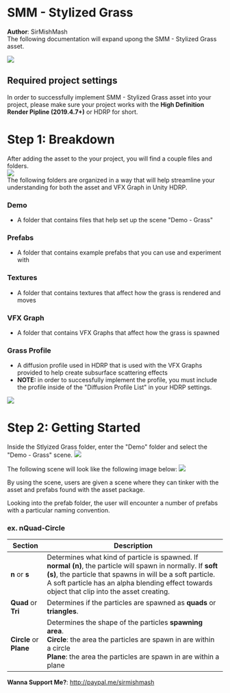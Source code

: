 # SMM - Stylized Grass
**Author**: SirMishMash  
The following documentation will expand upong the SMM - Stylized Grass asset.

<img src = "https://github.com/SirMishMash/Unity-StylizedGrass/blob/main/Git_docImages/Grass1.jpg" />  

## Required project settings  
In order to successfully implement SMM - Stylized Grass asset into your project, please make sure your project works with the **High Definition Render Pipline (2019.4.7+)** or HDRP for short.

# Step 1: Breakdown
After adding the asset to the your project, you will find a couple files and folders. <br>
<img src = "https://github.com/SirMishMash/Unity-StylizedGrass/blob/main/Git_docImages/Breakdown1.JPG" /> <br>
The following folders are organized in a way that will help streamline your understanding for both the asset and VFX Graph in Unity HDRP. <br>

### Demo <br>
- A folder that contains files that help set up the scene "Demo - Grass" <br>
### Prefabs <br>
- A folder that contains example prefabs that you can use and experiment with <br>
### Textures <br>
- A folder that contains textures that affect how the grass is rendered and moves <br>
### VFX Graph <br>
- A folder that contains VFX Graphs that affect how the grass is spawned <br>
### Grass Profile <br>
- A diffusion profile used in HDRP that is used with the VFX Graphs provided to help create subsurface scattering effects
- **NOTE:** in order to successfully implement the profile, you must include the profile inside of the "Diffusion Profile List" in your HDRP settings.

 <img src = "https://github.com/SirMishMash/Unity-StylizedGrass/blob/main/Git_docImages/Breakdown2.jpg" /> 

# Step 2: Getting Started

Inside the Stlyized Grass folder, enter the "Demo" folder and select the "Demo - Grass" scene.
<img src = "https://github.com/SirMishMash/Unity-StylizedGrass/blob/main/Git_docImages/GetStarted1.gif" />  

The following scene will look like the following image below:
<img src = "https://github.com/SirMishMash/Unity-StylizedGrass/blob/main/Git_docImages/GetStarted2.JPG" />  

By using the scene, users are given a scene where they can tinker with the asset and prefabs found with the asset package. 

Looking into the prefab folder, the user will encounter a number of prefabs with a particular naming convention. 

### ex. nQuad-Circle

Section | Description
------------ | -------------
**n** or **s** | Determines what kind of particle is spawned. If **normal (n)**, the particle will spawn in normally. If **soft (s)**, the particle that spawns in will be a soft particle. A soft particle has an alpha blending effect towards object that clip into the asset creating.
**Quad** or **Tri** | Determines if the particles are spawned as **quads** or **triangles**.
**Circle** or **Plane** | Determines the shape of the particles **spawning area**. <br>**Circle**: the area the particles are spawn in are within a circle <br>**Plane**: the area the particles are spawn in are within a plane

  


**Wanna Support Me?**: http://paypal.me/sirmishmash
